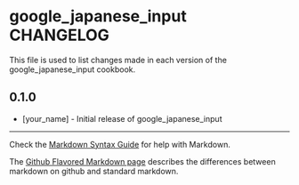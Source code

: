 google_japanese_input CHANGELOG
===============================

This file is used to list changes made in each version of the google_japanese_input cookbook.

0.1.0
-----
- [your_name] - Initial release of google_japanese_input

- - -
Check the [Markdown Syntax Guide](http://daringfireball.net/projects/markdown/syntax) for help with Markdown.

The [Github Flavored Markdown page](http://github.github.com/github-flavored-markdown/) describes the differences between markdown on github and standard markdown.
